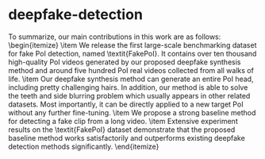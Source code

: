 # deepfake-detection

To summarize, our main contributions in this work are as follows:
\begin{itemize}
    \item We release the first large-scale benchmarking dataset for fake PoI detection, named \textit{FakePoI}. It contains over ten thousand high-quality PoI videos generated by our proposed deepfake synthesis method and around five hundred PoI real videos collected from all walks of life.
    \item Our deepfake synthesis method can generate an entire PoI head, including pretty challenging hairs. In addition, our method is able to solve the teeth and side blurring problem which usually appears in other related datasets. Most importantly, it can be directly applied to a new target PoI without any further fine-tuning.
    \item We propose a strong baseline method for detecting a fake clip from a long video.
    \item Extensive experiment results on the \textit{FakePoI} dataset demonstrate that the proposed baseline method works satisfactorily and outperforms existing deepfake detection methods significantly.
\end{itemize}
